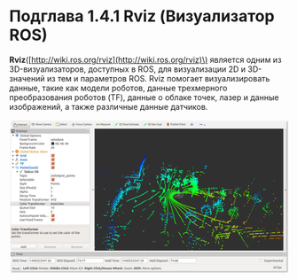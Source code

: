 # Подглава 1.4.1 Rviz \(Визуализатор ROS\)

**Rviz**\([http://wiki.ros.org/rviz](http://wiki.ros.org/rviz)\) является одним из 3D-визуализаторов, доступных в ROS, для визуализации 2D и 3D-значений из тем и параметров ROS. Rviz помогает визуализировать данные, такие как модели роботов, данные трехмерного преобразования роботов \(TF\), данные о облаке точек, лазер и данные изображений, а также различные данные датчиков.

![&#x420;&#x438;&#x441;&#x443;&#x43D;&#x43E;&#x43A; 10: &#x414;&#x430;&#x43D;&#x43D;&#x44B;&#x435; &#x43E;&#x431;&#x43B;&#x430;&#x43A;&#x430; &#x442;&#x43E;&#x447;&#x435;&#x43A;, &#x432;&#x438;&#x437;&#x443;&#x430;&#x43B;&#x438;&#x437;&#x438;&#x440;&#x43E;&#x432;&#x430;&#x43D;&#x43D;&#x44B;&#x435; &#x432; Rviz](../../.gitbook/assets/image%20%2830%29.png)



